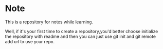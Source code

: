 # Note
This is a repository for notes while learning.

Well, if it's your first time to create a repository,you'd better choose initialize the repository with readme and then you can just use git init and git remote add url to use your repo.